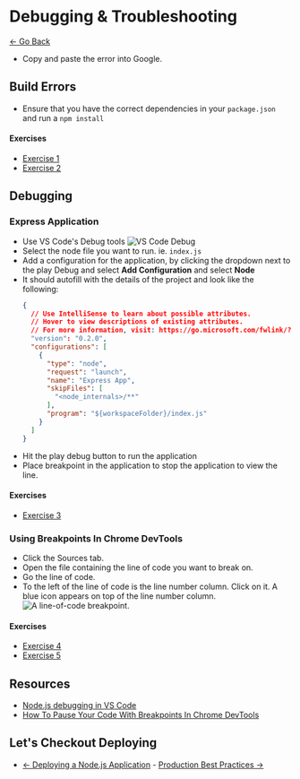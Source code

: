 # Debugging & Troubleshooting

[<- Go Back](deploy.md)

* Copy and paste the error into Google.

## Build Errors

* Ensure that you have the correct dependencies in your `package.json` and run a `npm install`

#### Exercises

* [Exercise 1](./exercises/debug/ex_1.md)
* [Exercise 2](./exercises/debug/ex_2.md)

## Debugging

### Express Application

* Use VS Code's Debug tools
  ![VS Code Debug](https://code.visualstudio.com/assets/docs/nodejs/nodejs-debugging/loaded-scripts-explorer.gif)
* Select the node file you want to run. ie. `index.js`
* Add a configuration for the application, by clicking the dropdown next to the play Debug and select **Add Configuration** and select **Node**
* It should autofill with the details of the project and look like the following:
  ```json
  {
    // Use IntelliSense to learn about possible attributes.
    // Hover to view descriptions of existing attributes.
    // For more information, visit: https://go.microsoft.com/fwlink/?linkid=830387
    "version": "0.2.0",
    "configurations": [
      {
        "type": "node",
        "request": "launch",
        "name": "Express App",
        "skipFiles": [
          "<node_internals>/**"
        ],
        "program": "${workspaceFolder}/index.js"
      }
    ]
  }
  ```
* Hit the play debug button to run the application
* Place breakpoint in the application to stop the application to view the line.

#### Exercises

* [Exercise 3](./exercises/debug/ex_3.md)

### Using Breakpoints In Chrome DevTools

* Click the Sources tab.
* Open the file containing the line of code you want to break on.
* Go the line of code.
* To the left of the line of code is the line number column. Click on it. A blue icon appears on top of the line number column.
  ![A line-of-code breakpoint.](https://developers.google.com/web/tools/chrome-devtools/javascript/imgs/loc-breakpoint.png)


#### Exercises

* [Exercise 4](./exercises/debug/ex_4.md)
* [Exercise 5](./exercises/debug/ex_5.md)

## Resources
* [Node.js debugging in VS Code](https://code.visualstudio.com/docs/nodejs/nodejs-debugging)
* [How To Pause Your Code With Breakpoints In Chrome DevTools](https://developers.google.com/web/tools/chrome-devtools/javascript/breakpoints)

## Let's Checkout Deploying
* [<- Deploying a Node.js Application](deploy.md) - [Production Best Practices ->](practices.md)
